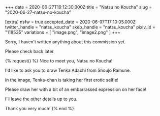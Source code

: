 +++
date = 2020-06-27T19:12:30.000Z
title = "Natsu no Koucha"
slug = "2020-06-27-natsu-no-koucha"

[extra]
nsfw = true
accepted_date = 2020-06-07T17:10:05.000Z
twitter_handle = "natsu_koucha"
skeb_handle = "natsu_koucha"
pixiv_id = "118535"
variations = [
  "image.png",
  "image2.png"
]
+++

Sorry, I haven't written anything about this commission yet.

Please check back later.

{% request() %}
Nice to meet you, Natsu no Koucha!

I'd like to ask you to draw Tenka Adachi from Shoujo Ramune.

In the image, Tenka-chan is taking her first erotic selfie!

Please draw her with a bit of an embarrassed expression on her face!

I'll leave the other details up to you.

Thank you very much!
{% end %}
